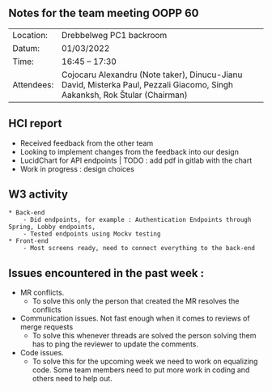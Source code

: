 
## Notes for the team meeting OOPP 60

|   |                                                                                                                            |
|---|----------------------------------------------------------------------------------------------------------------------------|
| Location:| Drebbelweg PC1 backroom                                                                                                    |
|Datum:| 01/03/2022                                                                                                                 |
|Time: | 16:45 – 17:30                                                                                                              |
|Attendees: | Cojocaru Alexandru (Note taker), Dinucu-Jianu David, Misterka Paul, Pezzali Giacomo, Singh Aakanksh, Rok Štular (Chairman) |

## HCI report
- Received feedback from the other team
- Looking to implement changes from the feedback into our design
- LucidChart for API endpoints |  TODO :  add pdf in gitlab with the chart
- Work in progress : design choices


## W3 activity
	* Back-end
		- Did endpoints, for example : Authentication Endpoints through Spring, Lobby endpoints,
		- Tested endpoints using Mockv testing
	* Front-end
		- Most screens ready, need to connect everything to the back-end


## Issues encountered in the past week :
- MR conflicts.
    * To solve this only the person that created the MR resolves the conflicts
- Communication issues. Not fast enough when it comes to reviews of merge requests
    * To solve this whenever threads are solved the person solving them has to ping the reviewer to update the comments.
- Code issues.
    * To solve this for the upcoming week we need to work on equalizing code. Some team members need to put more work in coding and others need to help out. 